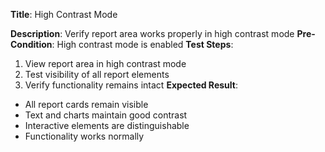 **Title**: High Contrast Mode

**Description**: Verify report area works properly in high contrast mode
**Pre-Condition**: High contrast mode is enabled
**Test Steps**:
1. View report area in high contrast mode
2. Test visibility of all report elements
3. Verify functionality remains intact
**Expected Result**:
- All report cards remain visible
- Text and charts maintain good contrast
- Interactive elements are distinguishable
- Functionality works normally